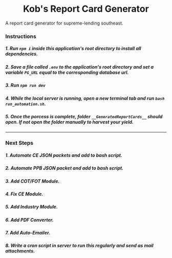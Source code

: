 <center><h1>Kob's Report Card Generator</h1></center>

A report card generator for supreme-lending southeast.
### Instructions

##### 1. Run `npm i` inside this application's root directory to install all dependencies.
##### 2. Save a file called `.env` to the application's root directory and set a variable `PG_URL` equal to the corresponding database url. 
##### 3. Run `npm run dev`
##### 4. While the local server is running, open a new terminal tab and run `bash run_automation.sh`.
##### 5. Once the porcess is complete, folder `__GeneratedReportCards__` should open. If not open the folder manually to harvest your yield.

---
### Next Steps
##### 1. Automate CE JSON packets and add to bash script.
##### 2. Automate PPB JSON packet and add to bash script.
##### 3. Add COT/FOT Module.
##### 4. Fix CE Module.
##### 5. Add Industry Module.
##### 6. Add PDF Converter.
##### 7. Add Auto-Emailer.
##### 8. Write a cron script in server to run this regularly and send as mail attachments.

